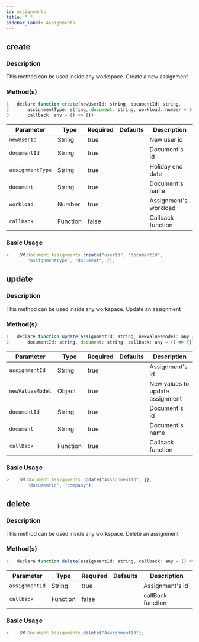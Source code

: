 ```yaml
---
id: assignments
title: " "
sidebar_label: Assignments
---
```


## create

<h3>Description</h3>

This method can be used inside any workspace. Create a new assignment

<h3>Method(s)</h3>

```javascript
1   declare function create(newUserId: string, documentId: string, 
2       assignmentType: string, document: string, workload: number = 0, 
3       callback: any = () => {}): 
```

<table className="custom-table">
    <thead>
        <tr>
            <th>Parameter</th>
            <th>Type</th>
            <th>Required</th>
            <th>Defaults</th>
            <th>Description</th>
        </tr>
    </thead>
    <tbody>
        <tr className="selected">
            <td><code>newUserId</code></td>
            <td>String</td>
            <td>true</td>
            <td></td>
            <td>New user id</td>
        </tr>
        <tr className="selected">
            <td><code>documentId</code></td>
            <td>String</td>
            <td>true</td>
            <td></td>
            <td>Document's id</td>
        </tr>
        <tr className="selected">
            <td><code>assignmentType</code></td>
            <td>String</td>
            <td>true</td>
            <td></td>
            <td>Holiday end date</td>
        </tr>
        <tr className="selected">
            <td><code>document</code></td>
            <td>String</td>
            <td>true</td>
            <td></td>
            <td>Document's name</td>
        </tr>
        <tr className="selected">
            <td><code>workload</code></td>
            <td>Number</td>
            <td>true</td>
            <td></td>
            <td>Assignment's workload</td>
        </tr>
        <tr className="selected">
            <td><code>callBack</code></td>
            <td>Function</td>
            <td>false</td>
            <td></td>
            <td>Callback function</td>
        </tr>
    </tbody>
</table>

<h3>Basic Usage</h3>

```javascript
>    SW.Document.Assignments.create("userId", "documentId", 
        "assignmentType", "document", 2);
```

## update

<h3>Description</h3>

This method can be used inside any workspace. Update an assignment

<h3>Method(s)</h3>

```js {3}
1   declare function update(assignmentId: string, newValuesModel: any = {}, 
2       documentId: string, document: string, callback: any = () => {});
```

<table className="custom-table">
    <thead>
        <tr>
            <th>Parameter</th>
            <th>Type</th>
            <th>Required</th>
            <th>Defaults</th>
            <th>Description</th>
        </tr>
    </thead>
    <tbody>
        <tr className="selected">
            <td><code>assignmentId</code></td>
            <td>String</td>
            <td>true</td>
            <td></td>
            <td>Assignment's id</td>
        </tr>
        <tr className="selected">
            <td><code>newValuesModel</code></td>
            <td>Object</td>
            <td>true</td>
            <td></td>
            <td>New values to update assignment</td>
        </tr>
        <tr className="selected">
            <td><code>documentId</code></td>
            <td>String</td>
            <td>true</td>
            <td></td>
            <td>Document's id</td>
        </tr>
        <tr className="selected">
            <td><code>document</code></td>
            <td>String</td>
            <td>true</td>
            <td></td>
            <td>Document's name</td>
        </tr>
        <tr className="selected">
            <td><code>callBack</code></td>
            <td>Function</td>
            <td>true</td>
            <td></td>
            <td>Callback function</td>
        </tr>
    </tbody>
</table>

<h3>Basic Usage</h3>

```javascript
>    SW.Document.Assignments.update("AssignmentId", {}, 
        "documentId", "company");
```

## delete

<h3>Description</h3>

This method can be used inside any workspace. Delete an assignment

<h3>Method(s)</h3>

```js {3}
1   declare function delete(assignmentId: string, callback: any = () => {}
```

<table className="custom-table">
    <thead>
        <tr>
            <th>Parameter</th>
            <th>Type</th>
            <th>Required</th>
            <th>Defaults</th>
            <th>Description</th>
        </tr>
    </thead>
    <tbody>
        <tr className="selected">
            <td><code>assignmentId</code></td>
            <td>String</td>
            <td>true</td>
            <td></td>
            <td>Assignment's id</td>
        </tr>
        <tr className="selected">
            <td><code>callback</code></td>
            <td>Function</td>
            <td>false</td>
            <td></td>
            <td>callBack function</td>
        </tr>
    </tbody>
</table>

<h3>Basic Usage</h3>

```javascript
>    SW.Document.Assignments.delete("AssignmentId");
```